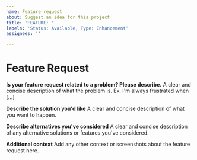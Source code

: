 ```yaml
---
name: Feature request
about: Suggest an idea for this project
title: 'FEATURE: '
labels: 'Status: Available, Type: Enhancement'
assignees: ''

---
```


# Feature Request
**Is your feature request related to a problem? Please describe.**
A clear and concise description of what the problem is. Ex. I'm always frustrated when [...]

**Describe the solution you'd like**
A clear and concise description of what you want to happen.

**Describe alternatives you've considered**
A clear and concise description of any alternative solutions or features you've considered.

**Additional context**
Add any other context or screenshots about the feature request here.
